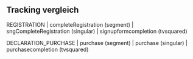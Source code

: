 ## Tracking vergleich

REGISTRATION | completeRegistration (segment) | sngCompleteRegistration (singular) | signupformcompletion (tvsquared)

DECLARATION_PURCHASE | purchase (segment) | purchase (singular) | purchasecompletion (tvsquared)